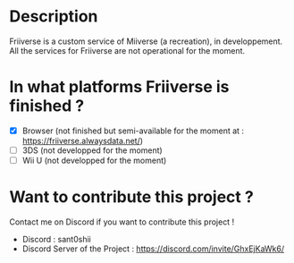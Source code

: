 # Description

Friiverse is a custom service of Miiverse (a recreation), in developpement. All the services for Friiverse are not operational for the moment.

# In what platforms Friiverse is finished ?

- [x] Browser (not finished but semi-available for the moment at : https://friiverse.alwaysdata.net/)
- [ ] 3DS (not developped for the moment)
- [ ] Wii U (not developped for the moment)

# Want to contribute this project ?

Contact me on Discord if you want to contribute this project !

- Discord : sant0shii
- Discord Server of the Project : https://discord.com/invite/GhxEjKaWk6/
